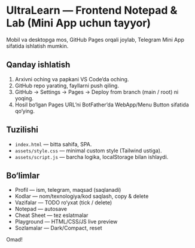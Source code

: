 # UltraLearn — Frontend Notepad & Lab (Mini App uchun tayyor)
Mobil va desktopga mos, GitHub Pages orqali joylab, Telegram Mini App sifatida ishlatish mumkin.

## Qanday ishlatish
1) Arxivni oching va papkani VS Code’da oching.
2) GitHub repo yarating, fayllarni push qiling.
3) GitHub → Settings → Pages → Deploy from branch (main / root) ni yoqing.
4) Hosil bo‘lgan Pages URL’ni BotFather’da WebApp/Menu Button sifatida qo‘ying.

## Tuzilishi
- `index.html` — bitta sahifa, SPA.
- `assets/style.css` — minimal custom style (Tailwind ustiga).
- `assets/script.js` — barcha logika, localStorage bilan ishlaydi.

## Bo‘limlar
- Profil — ism, telegram, maqsad (saqlanadi)
- Kodlar — nom/texnologiya/kod saqlash, copy & delete
- Vazifalar — TODO ro‘yxat (tick / delete)
- Notepad — autosave
- Cheat Sheet — tez eslatmalar
- Playground — HTML/CSS/JS live preview
- Sozlamalar — Dark/Compact, reset

Omad!
